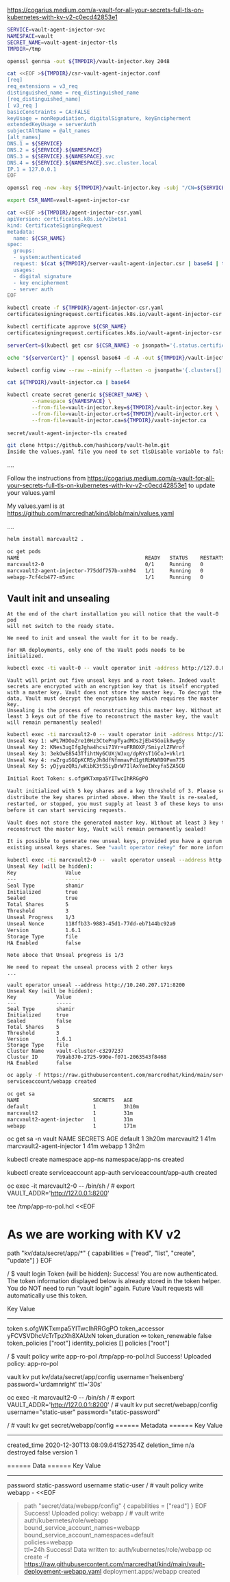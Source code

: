 
https://cogarius.medium.com/a-vault-for-all-your-secrets-full-tls-on-kubernetes-with-kv-v2-c0ecd42853e1


```bash
SERVICE=vault-agent-injector-svc
NAMESPACE=vault
SECRET_NAME=vault-agent-injector-tls
TMPDIR=/tmp
```

```bash
openssl genrsa -out ${TMPDIR}/vault-injector.key 2048
```

```bash
cat <<EOF >${TMPDIR}/csr-vault-agent-injector.conf
[req]
req_extensions = v3_req
distinguished_name = req_distinguished_name
[req_distinguished_name]
[ v3_req ]
basicConstraints = CA:FALSE
keyUsage = nonRepudiation, digitalSignature, keyEncipherment
extendedKeyUsage = serverAuth
subjectAltName = @alt_names
[alt_names]
DNS.1 = ${SERVICE}
DNS.2 = ${SERVICE}.${NAMESPACE}
DNS.3 = ${SERVICE}.${NAMESPACE}.svc
DNS.4 = ${SERVICE}.${NAMESPACE}.svc.cluster.local
IP.1 = 127.0.0.1
EOF
```

```bash
openssl req -new -key ${TMPDIR}/vault-injector.key -subj "/CN=${SERVICE}.${NAMESPACE}.svc" -out ${TMPDIR}/server-vault-agent-injector.csr -config ${TMPDIR}/csr-vault-agent-injector.conf
```

```bash
export CSR_NAME=vault-agent-injector-csr
```

```bash
cat <<EOF >${TMPDIR}/agent-injector-csr.yaml
apiVersion: certificates.k8s.io/v1beta1
kind: CertificateSigningRequest
metadata:
  name: ${CSR_NAME}
spec:
  groups:
  - system:authenticated
  request: $(cat ${TMPDIR}/server-vault-agent-injector.csr | base64 | tr -d '\n')
  usages:
  - digital signature
  - key encipherment
  - server auth
EOF
```

```bash
kubectl create -f ${TMPDIR}/agent-injector-csr.yaml
certificatesigningrequest.certificates.k8s.io/vault-agent-injector-csr created
```

```bash
kubectl certificate approve ${CSR_NAME}
certificatesigningrequest.certificates.k8s.io/vault-agent-injector-csr approved
```

```bash
serverCert=$(kubectl get csr ${CSR_NAME} -o jsonpath='{.status.certificate}')

echo "${serverCert}" | openssl base64 -d -A -out ${TMPDIR}/vault-injector.crt

kubectl config view --raw --minify --flatten -o jsonpath='{.clusters[].cluster.certificate-authority-data}' | base64 --decode > ${TMPDIR}/vault-injector.ca

cat ${TMPDIR}/vault-injector.ca | base64

kubectl create secret generic ${SECRET_NAME} \
        --namespace ${NAMESPACE} \
        --from-file=vault-injector.key=${TMPDIR}/vault-injector.key \
        --from-file=vault-injector.crt=${TMPDIR}/vault-injector.crt \
        --from-file=vault-injector.ca=${TMPDIR}/vault-injector.ca
        
secret/vault-agent-injector-tls created       

git clone https://github.com/hashicorp/vault-helm.git
Inside the values.yaml file you need to set tlsDisable variable to false to enable TLS. Note that all the configuration of the chart is detailed here
```
....

Follow the instructions from 
https://cogarius.medium.com/a-vault-for-all-your-secrets-full-tls-on-kubernetes-with-kv-v2-c0ecd42853e1 
to update your values.yaml

My values.yaml is at https://github.com/marcredhat/kind/blob/main/values.yaml

....

```bash
helm install marcvault2 .
```

```bash
oc get pods
NAME                                         READY   STATUS    RESTARTS   AGE
marcvault2-0                                 0/1     Running   0          6m14s
marcvault2-agent-injector-775ddf757b-xnh94   1/1     Running   0          6m15s
webapp-7cf4cb477-m5vnc                       1/1     Running   0          137m
```


## Vault init and unsealing

```text
At the end of the chart installation you will notice that the vault-0 pod 
will not switch to the ready state. 

We need to init and unseal the vault for it to be ready.

For HA deployments, only one of the Vault pods needs to be initialized.
```

```bash
kubectl exec -ti vault-0 -- vault operator init -address http://127.0.0.1:8200
```

```text
Vault will print out five unseal keys and a root token. Indeed vault secrets are encrypted with an encryption key that is itself encrypted with a master key. Vault does not store the master key. To decrypt the data, Vault must decrypt the encryption key which requires the master key.
Unsealing is the process of reconstructing this master key. Without at least 3 keys out of the five to reconstruct the master key, the vault will remain permanently sealed!
```

```bash
kubectl exec -ti marcvault2-0 -- vault operator init -address http://127.0.0.1:8200
Unseal Key 1: wPL7HDOoZre10Hz3CtePnpTyadMOs2jEb4SGoik8wgSy
Unseal Key 2: KNes3ugIfgJgha4hcsi71Vr+uFRBOXF/SmiyzlZFWrof
Unseal Key 3: 3ekOwE8543TfihtNy6CUXjWJxq/dpRYsT1GCoJ+Vklr1
Unseal Key 4: rwZrguSGQpKCR5yJh8dfNfmmavPd1gtRbMARD9Pem775
Unseal Key 5: yDjyuzQRi/wKibK3tS5iyDrW7IlAxYaeIWxyfa5ZA5GU

Initial Root Token: s.ofgWKTxmpa5YITwcIhRRGgPO

Vault initialized with 5 key shares and a key threshold of 3. Please securely
distribute the key shares printed above. When the Vault is re-sealed,
restarted, or stopped, you must supply at least 3 of these keys to unseal it
before it can start servicing requests.

Vault does not store the generated master key. Without at least 3 key to
reconstruct the master key, Vault will remain permanently sealed!

It is possible to generate new unseal keys, provided you have a quorum of
existing unseal keys shares. See "vault operator rekey" for more information.
```

```bash
kubectl exec -ti marcvault2-0 --  vault operator unseal --address http://127.0.0.1:8200
Unseal Key (will be hidden):
Key                Value
---                -----
Seal Type          shamir
Initialized        true
Sealed             true
Total Shares       5
Threshold          3
Unseal Progress    1/3
Unseal Nonce       118ffb33-9883-45d1-77dd-eb7144bc92a9
Version            1.6.1
Storage Type       file
HA Enabled         false
```

```text
Note aboce that Unseal progress is 1/3

We need to repeat the unseal process with 2 other keys
...

vault operator unseal --address http://10.240.207.171:8200
Unseal Key (will be hidden):
Key             Value
---             -----
Seal Type       shamir
Initialized     true
Sealed          false
Total Shares    5
Threshold       3
Version         1.6.1
Storage Type    file
Cluster Name    vault-cluster-c3297237
Cluster ID      7b9ab370-2725-990e-f071-2063543f8468
HA Enabled      false
```

```bash
oc apply -f https://raw.githubusercontent.com/marcredhat/kind/main/service-account-webapp.yaml
serviceaccount/webapp created
```


```bash
oc get sa
NAME                        SECRETS   AGE
default                     1         3h10m
marcvault2                  1         31m
marcvault2-agent-injector   1         31m
webapp                      1         171m
```


oc get sa -n vault
NAME                        SECRETS   AGE
default                     1         3h20m
marcvault2                  1         41m
marcvault2-agent-injector   1         41m
webapp                      1         3h2m


kubectl create namespace app-ns
namespace/app-ns created

kubectl create serviceaccount app-auth
serviceaccount/app-auth created


oc exec -it marcvault2-0 -- /bin/sh
/ # export VAULT_ADDR='http://127.0.0.1:8200'

tee /tmp/app-ro-pol.hcl <<EOF
# As we are working with KV v2
path "kv/data/secret/app/*" {
    capabilities = ["read", "list", "create", "update"]
}
EOF

/ $ vault login
Token (will be hidden):
Success! You are now authenticated. The token information displayed below
is already stored in the token helper. You do NOT need to run "vault login"
again. Future Vault requests will automatically use this token.

Key                  Value
---                  -----
token                s.ofgWKTxmpa5YITwcIhRRGgPO
token_accessor       yFCVSVDhcVcTrTpzXh8XAUxN
token_duration       ∞
token_renewable      false
token_policies       ["root"]
identity_policies    []
policies             ["root"]

/ $ vault policy write app-ro-pol /tmp/app-ro-pol.hcl
Success! Uploaded policy: app-ro-pol

vault kv put kv/data/secret/app/config username='heisenberg' password='urdamnright' ttl='30s'









oc exec -it marcvault2-0 -- /bin/sh
/ # export VAULT_ADDR='http://127.0.0.1:8200'
/ # vault kv put secret/webapp/config username="static-user" password="static-password" 


/ # vault kv get secret/webapp/config
====== Metadata ======
Key              Value
---              -----
created_time     2020-12-30T13:08:09.641527354Z
deletion_time    n/a
destroyed        false
version          1

====== Data ======
Key         Value
---         -----
password    static-password
username    static-user
/ # vault policy write webapp - <<EOF
> path "secret/data/webapp/config" {
>   capabilities = ["read"]
> }
> EOF
Success! Uploaded policy: webapp
/ # vault write auth/kubernetes/role/webapp \
>     bound_service_account_names=webapp \
>     bound_service_account_namespaces=default \
>     policies=webapp \
>     ttl=24h
Success! Data written to: auth/kubernetes/role/webapp
oc create -f https://raw.githubusercontent.com/marcredhat/kind/main/vault-deployement-webapp.yaml deployment.apps/webapp created

